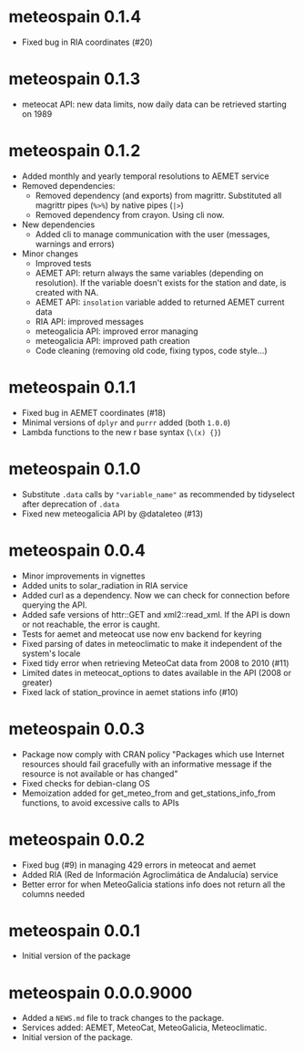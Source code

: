 # meteospain 0.1.4

* Fixed bug in RIA coordinates (#20)

# meteospain 0.1.3

* meteocat API: new data limits, now daily data can be retrieved starting on 1989

# meteospain 0.1.2

* Added monthly and yearly temporal resolutions to AEMET service
* Removed dependencies:
  + Removed dependency (and exports) from magrittr. Substituted all magrittr pipes (`%>%`) by native
  pipes (`|>`)
  + Removed dependency from crayon. Using cli now.
* New dependencies
  + Added cli to manage communication with the user (messages, warnings and errors)
* Minor changes
  + Improved tests
  + AEMET API: return always the same variables (depending on resolution). If the variable doesn't
  exists for the station and date, is created with NA.
  + AEMET API: `insolation` variable added to returned AEMET current data
  + RIA API: improved messages
  + meteogalicia API: improved error managing
  + meteogalicia API: improved path creation
  + Code cleaning (removing old code, fixing typos, code style...)

# meteospain 0.1.1

* Fixed bug in AEMET coordinates (#18)
* Minimal versions of `dplyr` and `purrr` added (both `1.0.0`)
* Lambda functions to the new r base syntax (`\(x) {}`)

# meteospain 0.1.0

* Substitute `.data` calls by `"variable_name"` as recommended by tidyselect after deprecation of `.data`
* Fixed new meteogalicia API by @dataleteo (#13)

# meteospain 0.0.4

* Minor improvements in vignettes
* Added units to solar_radiation in RIA service
* Added curl as a dependency. Now we can check for connection before querying the API.
* Added safe versions of httr::GET and xml2::read_xml. If the API is down or not reachable, the error is caught.
* Tests for aemet and meteocat use now env backend for keyring
* Fixed parsing of dates in meteoclimatic to make it independent of the system's locale
* Fixed tidy error when retrieving MeteoCat data from 2008 to 2010 (#11)
* Limited dates in meteocat_options to dates available in the API (2008 or greater)
* Fixed lack of station_province in aemet stations info (#10)

# meteospain 0.0.3

* Package now comply with CRAN policy "Packages which use Internet resources should fail
gracefully with an informative message if the resource is not available or has changed"
* Fixed checks for debian-clang OS
* Memoization added for get_meteo_from and get_stations_info_from functions, to avoid excessive calls to APIs

# meteospain 0.0.2

* Fixed bug (#9) in managing 429 errors in meteocat and aemet
* Added RIA (Red de Información Agroclimática de Andalucía) service
* Better error for when MeteoGalicia stations info does not return all the columns needed

# meteospain 0.0.1

* Initial version of the package

# meteospain 0.0.0.9000

* Added a `NEWS.md` file to track changes to the package.
* Services added: AEMET, MeteoCat, MeteoGalicia, Meteoclimatic.
* Initial version of the package.
